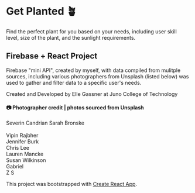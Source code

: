 # Get Planted 🪴
Find the perfect plant for you based on your needs, including user skill level, size of the plant, and the sunlight requirements.

## Firebase + React Project
Firebase "mini API", created by myself, with data compiled from mulitple sources, including various photographers from Unsplash (listed below) was used to gather and filter data to a specific user's needs.

Created and Developed by Elle Gassner at Juno College of Technology


#### 📷 Photographer credit | photos sourced from Unsplash

  Severin Candrian
  Sarah Bronske
<br />  
  Vipin Rajbher 
<br />
  Jennifer Burk
<br />
  Chris Lee
<br />
  Lauren Mancke 
<br />
  Susan Wilkinson 
<br />
  Gabriel
<br />
  Z S 
  
This project was bootstrapped with [Create React App](https://github.com/facebook/create-react-app).
